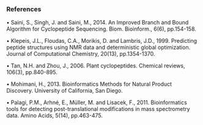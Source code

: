 ### References
•	Saini, S., Singh, J. and Saini, M., 2014. An Improved Branch and Bound Algorithm for Cyclopeptide Sequencing. Biom. Bioinform., 6(6), pp.154-158.

•	Klepeis, J.L., Floudas, C.A., Morikis, D. and Lambris, J.D., 1999. Predicting peptide structures using NMR data and deterministic global optimization. Journal of Computational Chemistry, 20(13), pp.1354-1370.

•	Tan, N.H. and Zhou, J., 2006. Plant cyclopeptides. Chemical reviews, 106(3), pp.840-895.

•	Mohimani, H., 2013. Bioinformatics Methods for Natural Product Discovery. University of California, San Diego.

•	Palagi, P.M., Arhné, E., Müller, M. and Lisacek, F., 2011. Bioinformatics tools for detecting post-translational modifications in mass spectrometry data. Amino Acids, 5(14), pp.463-475.
